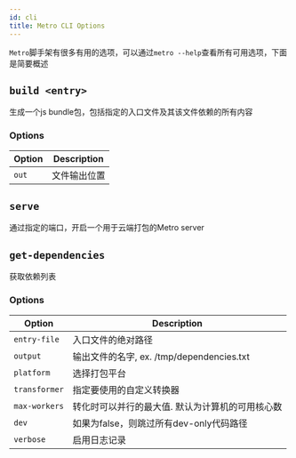 ```yaml
---
id: cli
title: Metro CLI Options
---
```


`Metro`脚手架有很多有用的选项，可以通过`metro --help`查看所有可用选项，下面是简要概述

## `build <entry>`

生成一个js bundle包，包括指定的入口文件及其该文件依赖的所有内容

### Options

| Option   | Description    |
|----------|----------|
| `out`    | 文件输出位置      |


## `serve`

通过指定的端口，开启一个用于云端打包的Metro server

## `get-dependencies`

获取依赖列表

### Options

| Option | Description |
|---|---|
| `entry-file` | 入口文件的绝对路径 |
| `output` | 输出文件的名字, ex. /tmp/dependencies.txt |
| `platform` | 选择打包平台 |
| `transformer` | 指定要使用的自定义转换器 |
| `max-workers` | 转化时可以并行的最大值. 默认为计算机的可用核心数 |
| `dev` | 如果为false，则跳过所有dev-only代码路径 |
| `verbose` | 启用日志记录 |